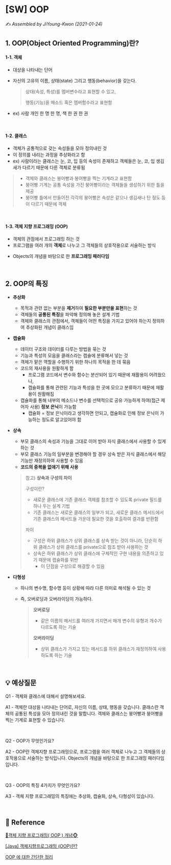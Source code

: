 # [SW] OOP

:writing_hand: *Assembled by JiYoung-Kwon (2021-01-24)* 



## 1. OOP(Object Oriented Programming)란?

#### 1-1. 객체

* 대상을 나타내는 단어

* 자신의 고유의 이름, 상태(state) 그리고 행동(behavior)을 갖는다.

  > 상태(속성, 특성)를 멤버변수라고 표현할 수 있고,
  >
  > 행동(기능)을 메소드 혹은 멤버함수라고 표현함

* ex) 사람 개인 한 명 한 명, 책 한 권 한 권

<br/>

#### 1-2. 클래스

* 객체가 공통적으로 갖는 속성들을 모아 정의내린 것
* 이 정의를 내리는 과정을 추상화라고 함
* ex) 사람이라는 클래스는 눈, 코, 입 등의 속성이 존재하고 객체들은 눈, 코, 입 생김새가 다르기 때문에 다른 객체로 분류됨

> - 객체와 클래스는 붕어빵과 붕어빵을 찍는 기계라고 표현함
> - 붕어빵 기계는 공통 속성을 가진 붕어빵이라는 객체들을 생성하기 위한 틀을 제공
> - 붕어빵 틀에서 만들어진 각각의 붕어빵은 속성은 같으나 생김새나 탄 정도 등이 다르기 때문에 객체

<br/>

#### 1-3. 객체 지향 프로그래밍 (OOP)

* 객체의 관점에서 프로그래밍 하는 것
* 프로그램을 여러 개의 **객체**로 나누고 그 객체들의 상호작용으로 서술하는 방식

- Objects의 개념을 바탕으로 한 **프로그래밍 패러다임**

<br/>

## 2. OOP의 특징

- **추상화**

  - 목적과 관련 없는 부분을 **제거**하여 **필요한 부분만을 표현**하는 것
  - 객체들의 **공통된 특징**을 파악해 정의해 놓은 설계 기법
  - 객체와 클래스의 관점에서, 객체들이 어떤 특징을 가지고 있어야 하는지 정의하여 추상화된 개념이 클래스임

- **캡슐화**

  - 데이터 구조와 데이터를 다루는 방법을 묶는 것
  - 기능과 특성의 모음을 클래스라는 캡슐에 분류해서 넣는 것
  - 객체가 맡은 역할을 수행하기 위한 하나의 목적을 한 데 묶음
  - 코드의 재사용을 원활하게 함
    - 프로그램 코드에서 변수와 함수는 분산되어 있기 때문에 재활용이 어려웠으나,
    - 캡슐화를 통해 관련된 기능과 특성을 한 곳에 모으고 분류하기 때문에 재활용이 원활해짐
  - 캡슐화를 통해 내부의 메소드나 변수를 선택적으로 공유 가능하게 하여(접근 제어자 사용) **정보 은닉**이 가능함
    - 캡슐화 = 정보 은닉이라고 생각하면 안되고, 캡슐화로 인해 정보 은닉이 가능하는 정도로 알고있어야 함

- **상속**

  - 부모 클래스의 속성과 기능을 그대로 이어 받아 자식 클래스에서 사용할 수 있게 하는 것
  - 부모 클래스 기능의 일부분을 변경해야 할 경우 상속 받은 자식 클래스에서 해당 기능만 재정의하여 사용할 수 있음
  - **코드의 중복을 없애기 위해 사용**

  > 참고) **상속과 구성의 차이**
  >
  > 구성이란?
  >
  > - 새로운 클래스에 기존 클래스 객체를 참조할 수 있도록 private 필드를 하나 두는 설계 기법
  > - 기존 클래스는 새로운 클래스의 일부가 되고, 새로운 클래스 메서드에서 기존 클래스의 메서드들 가운데 필요한 것을 호출하여 결과를 반환함
  >
  > 차이
  >
  > - 구성은 하위 클래스가 상위 클래스를 상속 받는 것이 아니라, 단순히 하위 클래스가 상위 클래스를 private으로 참조 받아 사용하는 것
  > - 상속은 하위 클래스가 상위 클래스에 구체적인 구현 내용을 의존하고 있기 때문에 캡슐화를 위반
  >   - 이 단점을 구성으로 해결할 수 있음

- **다형성**

  - 하나의 변수명, 함수명 등이 상황에 따라 다른 의미로 해석될 수 있는 것

  - 즉, 오버로딩과 오버라이딩이 가능하다.

    > **오버로딩**
    >
    > - 같은 이름의 메서드를 여러개 가지면서 매개 변수의 유형과 개수가 다르도록 하는 기술
    >
    > **오버라이딩**
    >
    > - 상위 클래스가 가지고 있는 메서드를 하위 클래스가 재정의하여 사용하도록 하는 기술

<br/>

## :bulb: 예상질문

Q1 - 객체와 클래스에 대해서 설명해보세요.

A1 - 객체란 대상을 나타내는 단어로, 자신의 이름, 상태, 행동을 갖습니다. 클래스란 객체의 공통된 특성을 모아 정의내린 것을 말합니다. 객체와 클래스는 붕어빵과 붕어빵을 찍는 기계로 표현할 수 있습니다.

<br/>

Q2 - OOP가 무엇인가요?

A2 - OOP란 객체지향 프로그래밍으로, 프로그램을 여러 객체로 나누고 그 객체들의 상호작용으로 서술하는 방식입니다. Objects의 개념을 바탕으로 한 프로그래밍 패러다임입니다.

<br/>

Q3 - OOP의 특징 4가지가 무엇인가요?

A3 - 객체 지향 프로그래밍의 특징에는 추상화, 캡슐화, 상속, 다형성이 있습니다.

<br/>

## :page_with_curl: Reference

[🙈객체 지향 프로그래밍( OOP ) 개념🐵](https://victorydntmd.tistory.com/117)

[[Java] 객체지향프로그래밍 (OOP)란?](https://limkydev.tistory.com/30)

[OOP 에 대한 간단한 정리](https://trilliwon.medium.com/oop-%EC%97%90-%EB%8C%80%ED%95%9C-%EA%B0%84%EB%8B%A8%ED%95%9C-%EC%A0%95%EB%A6%AC-acafc08a410f)

